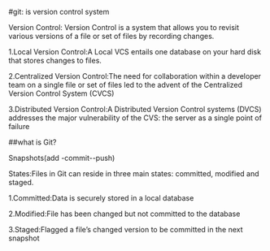 #git:
is version control system

Version Control:
Version Control is a system that allows you to revisit various versions of a file or set of files by recording changes.

1.Local Version Control:A Local VCS entails one database on your hard disk that stores changes to files.

2.Centralized Version Control:The need for collaboration within a developer team on a single file or set of files led to the advent of the Centralized Version Control System (CVCS)

3.Distributed Version Control:A Distributed Version Control systems (DVCS) addresses the major vulnerability of the CVS: the server as a single point of failure

##what is Git?

Snapshots(add -commit--push)

States:Files in Git can reside in three main states: committed, modified and staged.

1.Committed:Data is securely stored in a local database

2.Modified:File has been changed but not committed to the database

3.Staged:Flagged a file’s changed version to be committed in the next snapshot







